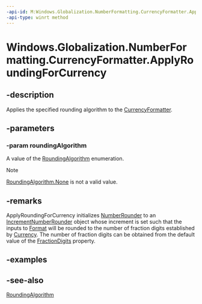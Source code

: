 ```yaml
---
-api-id: M:Windows.Globalization.NumberFormatting.CurrencyFormatter.ApplyRoundingForCurrency(Windows.Globalization.NumberFormatting.RoundingAlgorithm)
-api-type: winrt method
---
```


<!-- Method syntax
public void ApplyRoundingForCurrency(Windows.Globalization.NumberFormatting.RoundingAlgorithm roundingAlgorithm)
-->

# Windows.Globalization.NumberFormatting.CurrencyFormatter.ApplyRoundingForCurrency

## -description

Applies the specified rounding algorithm to the [CurrencyFormatter](currencyformatter.md).

## -parameters

### -param roundingAlgorithm

A value of the [RoundingAlgorithm](roundingalgorithm.md) enumeration.

> [!NOTE]
> [RoundingAlgorithm.None](roundingalgorithm.md) is not a valid value.

## -remarks

ApplyRoundingForCurrency initializes [NumberRounder](currencyformatter_numberrounder.md) to an [IncrementNumberRounder](incrementnumberrounder.md) object whose increment is set such that the inputs to [Format](currencyformatter_format_339880429.md) will be rounded to the number of fraction digits established by [Currency](currencyformatter_currency.md). The number of fraction digits can be obtained from the default value of the [FractionDigits](currencyformatter_fractiondigits.md) property.

## -examples

## -see-also

[RoundingAlgorithm](roundingalgorithm.md)
